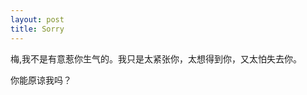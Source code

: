 ```yaml
---
layout: post
title: Sorry
---
```

<p class="message">
梅,我不是有意惹你生气的。我只是太紧张你，太想得到你，又太怕失去你。

你能原谅我吗？
</p>

